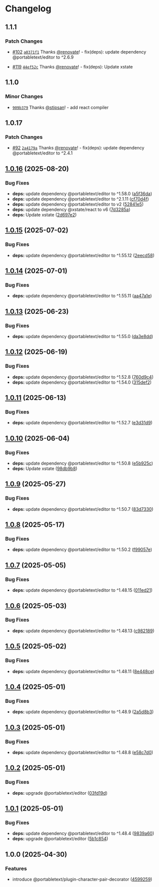 # Changelog

## 1.1.1

### Patch Changes

- [#102](https://github.com/portabletext/plugins/pull/102) [`a0371f1`](https://github.com/portabletext/plugins/commit/a0371f122f95a3bb38907230c53ee5f2c559dd18) Thanks [@renovate](https://github.com/apps/renovate)! - fix(deps): update dependency @portabletext/editor to ^2.6.9

- [#119](https://github.com/portabletext/plugins/pull/119) [`44ef52c`](https://github.com/portabletext/plugins/commit/44ef52cc2102c81b075c887ac2686dabaf2f8ac7) Thanks [@renovate](https://github.com/apps/renovate)! - fix(deps): Update xstate

## 1.1.0

### Minor Changes

- [`909b379`](https://github.com/portabletext/plugins/commit/909b379df26d9c0dfc59dc9ede21e80a163f0a03) Thanks [@stipsan](https://github.com/stipsan)! - add react compiler

## 1.0.17

### Patch Changes

- [#92](https://github.com/portabletext/plugins/pull/92) [`2a4179a`](https://github.com/portabletext/plugins/commit/2a4179a5d76028180f722fd126aa4c41503d10f5) Thanks [@renovate](https://github.com/apps/renovate)! - fix(deps): update dependency @portabletext/editor to ^2.4.1

## [1.0.16](https://github.com/portabletext/plugins/compare/plugin-character-pair-decorator-v1.0.15...plugin-character-pair-decorator-v1.0.16) (2025-08-20)

### Bug Fixes

- **deps:** update dependency @portabletext/editor to ^1.58.0 ([a5f36da](https://github.com/portabletext/plugins/commit/a5f36dac0dc2cd6fcfa5c1d5a257226a5ee4ffbd))
- **deps:** update dependency @portabletext/editor to ^2.1.11 ([cf70d4f](https://github.com/portabletext/plugins/commit/cf70d4f7348339b89fd20f64798a0cb6966847d8))
- **deps:** update dependency @portabletext/editor to v2 ([52841e5](https://github.com/portabletext/plugins/commit/52841e5beea4a906bd0659c816c3269660110e9b))
- **deps:** update dependency @xstate/react to v6 ([7d3285a](https://github.com/portabletext/plugins/commit/7d3285a4424839cbef03f67a773f8678819513f1))
- **deps:** Update xstate ([2d697e2](https://github.com/portabletext/plugins/commit/2d697e2c3d24b6101251202e2d14f0b94b94397b))

## [1.0.15](https://github.com/portabletext/plugins/compare/plugin-character-pair-decorator-v1.0.14...plugin-character-pair-decorator-v1.0.15) (2025-07-02)

### Bug Fixes

- **deps:** update dependency @portabletext/editor to ^1.55.12 ([2eecd58](https://github.com/portabletext/plugins/commit/2eecd58d618e21ffcf73762439a7fc03d57b0ed5))

## [1.0.14](https://github.com/portabletext/plugins/compare/plugin-character-pair-decorator-v1.0.13...plugin-character-pair-decorator-v1.0.14) (2025-07-01)

### Bug Fixes

- **deps:** update dependency @portabletext/editor to ^1.55.11 ([aa47a1e](https://github.com/portabletext/plugins/commit/aa47a1eb87956780825b2be36d2d26dd3db68f17))

## [1.0.13](https://github.com/portabletext/plugins/compare/plugin-character-pair-decorator-v1.0.12...plugin-character-pair-decorator-v1.0.13) (2025-06-23)

### Bug Fixes

- **deps:** update dependency @portabletext/editor to ^1.55.0 ([da3e8dd](https://github.com/portabletext/plugins/commit/da3e8ddbe4c620d53e52c91b4903d9709a8f04e3))

## [1.0.12](https://github.com/portabletext/plugins/compare/plugin-character-pair-decorator-v1.0.11...plugin-character-pair-decorator-v1.0.12) (2025-06-19)

### Bug Fixes

- **deps:** update dependency @portabletext/editor to ^1.52.8 ([760d9c4](https://github.com/portabletext/plugins/commit/760d9c471a69c4465b0e6e3b7fe3c69987f39ab1))
- **deps:** update dependency @portabletext/editor to ^1.54.0 ([315def2](https://github.com/portabletext/plugins/commit/315def2633aa6171012f5faf26ab3f6df96f598d))

## [1.0.11](https://github.com/portabletext/plugins/compare/plugin-character-pair-decorator-v1.0.10...plugin-character-pair-decorator-v1.0.11) (2025-06-13)

### Bug Fixes

- **deps:** update dependency @portabletext/editor to ^1.52.7 ([e3d31d9](https://github.com/portabletext/plugins/commit/e3d31d93a5e801c6cd0f1d12d00c789e419d5043))

## [1.0.10](https://github.com/portabletext/plugins/compare/plugin-character-pair-decorator-v1.0.9...plugin-character-pair-decorator-v1.0.10) (2025-06-04)

### Bug Fixes

- **deps:** update dependency @portabletext/editor to ^1.50.8 ([e5b925c](https://github.com/portabletext/plugins/commit/e5b925cae8b0ba4eb4f51146f0bfacea5c07d063))
- **deps:** Update xstate ([98db9b8](https://github.com/portabletext/plugins/commit/98db9b8d0f019fdc69a679a6a99ba034d6c7108b))

## [1.0.9](https://github.com/portabletext/plugins/compare/plugin-character-pair-decorator-v1.0.8...plugin-character-pair-decorator-v1.0.9) (2025-05-27)

### Bug Fixes

- **deps:** update dependency @portabletext/editor to ^1.50.7 ([83d7330](https://github.com/portabletext/plugins/commit/83d7330cb5ce6e69713ce7255412f70f0e2ca321))

## [1.0.8](https://github.com/portabletext/plugins/compare/plugin-character-pair-decorator-v1.0.7...plugin-character-pair-decorator-v1.0.8) (2025-05-17)

### Bug Fixes

- **deps:** update dependency @portabletext/editor to ^1.50.2 ([f99057e](https://github.com/portabletext/plugins/commit/f99057e55f6b3f2c4ba54beb268a6d8270a52e48))

## [1.0.7](https://github.com/portabletext/plugins/compare/plugin-character-pair-decorator-v1.0.6...plugin-character-pair-decorator-v1.0.7) (2025-05-05)

### Bug Fixes

- **deps:** update dependency @portabletext/editor to ^1.48.15 ([011ed21](https://github.com/portabletext/plugins/commit/011ed21c5e16141543544f612c8c1df797d51014))

## [1.0.6](https://github.com/portabletext/plugins/compare/plugin-character-pair-decorator-v1.0.5...plugin-character-pair-decorator-v1.0.6) (2025-05-03)

### Bug Fixes

- **deps:** update dependency @portabletext/editor to ^1.48.13 ([c982189](https://github.com/portabletext/plugins/commit/c982189d0d06e15a4b23b511f7da7b9c854e6d64))

## [1.0.5](https://github.com/portabletext/plugins/compare/plugin-character-pair-decorator-v1.0.4...plugin-character-pair-decorator-v1.0.5) (2025-05-02)

### Bug Fixes

- **deps:** update dependency @portabletext/editor to ^1.48.11 ([8e448ce](https://github.com/portabletext/plugins/commit/8e448ce8d898cab85f114c8bbbeea371d8820c0b))

## [1.0.4](https://github.com/portabletext/plugins/compare/plugin-character-pair-decorator-v1.0.3...plugin-character-pair-decorator-v1.0.4) (2025-05-01)

### Bug Fixes

- **deps:** update dependency @portabletext/editor to ^1.48.9 ([2a5d8b3](https://github.com/portabletext/plugins/commit/2a5d8b304bcc84a619864f003bb952fc807af327))

## [1.0.3](https://github.com/portabletext/plugins/compare/plugin-character-pair-decorator-v1.0.2...plugin-character-pair-decorator-v1.0.3) (2025-05-01)

### Bug Fixes

- **deps:** update dependency @portabletext/editor to ^1.48.8 ([e58c7d0](https://github.com/portabletext/plugins/commit/e58c7d0d7672bd71b3228d25017353099a5cc527))

## [1.0.2](https://github.com/portabletext/plugins/compare/plugin-character-pair-decorator-v1.0.1...plugin-character-pair-decorator-v1.0.2) (2025-05-01)

### Bug Fixes

- **deps:** upgrade @portabletext/editor ([03fd19d](https://github.com/portabletext/plugins/commit/03fd19dca833e83ed3c747f217fd54df8cf1af39))

## [1.0.1](https://github.com/portabletext/plugins/compare/plugin-character-pair-decorator-v1.0.0...plugin-character-pair-decorator-v1.0.1) (2025-05-01)

### Bug Fixes

- **deps:** update dependency @portabletext/editor to ^1.48.4 ([9839a60](https://github.com/portabletext/plugins/commit/9839a60d6ba33975a2047bb4c2e6e3fff18dec24))
- **deps:** upgrade @portabletext/editor ([5b1c854](https://github.com/portabletext/plugins/commit/5b1c8547ef2c18e004682d1dacfd8bfd25483274))

## 1.0.0 (2025-04-30)

### Features

- introduce @portabletext/plugin-character-pair-decorator ([4599259](https://github.com/portabletext/plugins/commit/4599259121c96f1c64d31b6a876b67d00510bec8))
